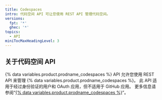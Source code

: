 ```yaml
---
title: Codespaces
intro: 代码空间 API 可让您使用 REST API 管理代码空间。
versions:
  fpt: '*'
  ghec: '*'
topics:
  - API
miniTocMaxHeadingLevel: 3
---
```


## 关于代码空间 API

{% data variables.product.prodname_codespaces %} API 允许您使用 REST API 来管理 {% data variables.product.prodname_codespaces %}。 此 API 适用于经过身份验证的用户和 OAuth 应用，但不适用于 GitHub 应用。 更多信息请参阅“[{% data variables.product.prodname_codespaces %}](/codespaces)”。
